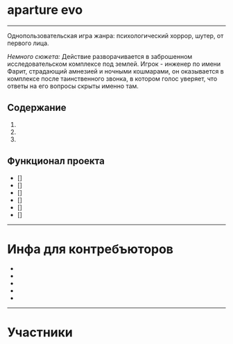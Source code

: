 # aparture evo
---
Однопользовательская игра жанра: психологический хоррор, шутер, от первого лица. 

*Немного сюжета:*
Действие разворачивается в заброшенном исследовательском комплексе под землей. Игрок - инженер по имени Фарит, страдающий амнезией и ночными кошмарами, он оказывается в комплексе после таинственного звонка, в котором голос уверяет, что ответы на его вопросы скрыты именно там.

## Содержание

1.
2.
3.

## Функционал проекта

- []
- []
- []
- []
- []
- []

---
# Инфа для контребъюторов

-
-
-
-
-

---
# Участники
